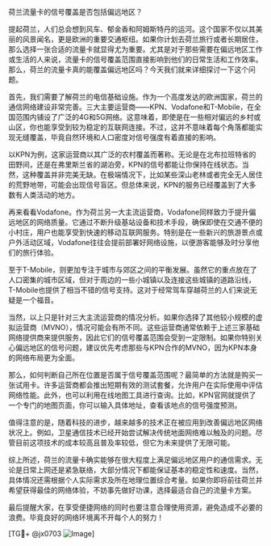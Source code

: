 荷兰流量卡的信号覆盖是否包括偏远地区？

提起荷兰，人们总会想到风车、郁金香和阿姆斯特丹的运河。这个国家不仅以其美丽的风景闻名，更是欧洲的重要交通枢纽。如果你计划去荷兰旅行或者长期居住，那么选择一张合适的流量卡就显得尤为重要。尤其是对于那些需要在偏远地区工作或生活的人来说，流量卡的信号覆盖范围直接影响到他们的日常生活和工作效率。那么，荷兰的流量卡真的能覆盖偏远地区吗？今天我们就来详细探讨一下这个问题。

首先，我们需要了解荷兰的电信基础设施。作为一个高度发达的欧洲国家，荷兰的通信网络建设非常完善。三大主要运营商——KPN、Vodafone和T-Mobile，在全国范围内铺设了广泛的4G和5G网络。这意味着，即使是在一些相对偏远的乡村或山区，你也能享受到较为稳定的互联网连接。不过，这并不意味着每个角落都能实现无缝覆盖，毕竟自然环境和人口密度对信号强度有着直接的影响。

以KPN为例，这家运营商以其广泛的农村覆盖而著称。无论是在北布拉班特省的田野间，还是在弗里斯兰省的湖泊旁，KPN的信号都能让你保持在线状态。当然，这种覆盖并非完美无缺。在极端情况下，比如某些深山老林或者完全无人居住的荒野地带，可能会出现信号盲区。但总体来说，KPN的服务已经覆盖到了大多数有人类活动的地方。

再来看看Vodafone。作为荷兰另一大主流运营商，Vodafone同样致力于提升偏远地区的网络质量。它通过不断升级基站设备和技术手段，确保即使在交通不便的小村庄，用户也能享受到快速的移动互联网服务。特别是在一些新兴的旅游景点或户外活动区域，Vodafone往往会提前部署好网络设施，以便游客能够及时分享他们的旅行体验。

至于T-Mobile，则更加专注于城市与郊区之间的平衡发展。虽然它的重点放在了人口密集的城市区域，但对于周边的一些小城镇以及连接这些城镇的道路沿线，T-Mobile也提供了相当不错的信号支持。这对于经常驾车穿越荷兰的人们来说无疑是一个福音。

当然，以上只是针对三大主流运营商的情况分析。如果你选择了其他较小规模的虚拟运营商（MVNO），情况可能会有所不同。这些运营商通常依赖于上述三家基础网络提供商来提供服务，因此它们的信号覆盖范围会受到一定限制。如果你特别关心偏远地区的信号问题，建议优先考虑那些与KPN合作的MVNO，因为KPN本身的网络布局更为全面。

那么，如何判断自己所在位置是否属于信号覆盖范围呢？最简单的方法就是购买一张试用卡。许多运营商都会推出短期有效的测试套餐，允许用户在实际使用中评估网络性能。此外，也可以利用在线地图工具进行查询。比如，KPN官网就提供了一个专门的地图页面，你可以输入具体地址，查看该地点的信号强度预测。

值得注意的是，随着科技的进步，越来越多的技术正在被应用到改善偏远地区网络状况上。例如，卫星通信技术已经开始尝试解决传统地面网络难以触及的问题。尽管目前这项技术的成本较高且普及率较低，但它为未来提供了无限可能。

综上所述，荷兰的流量卡确实能够在很大程度上满足偏远地区用户的通信需求。无论是日常上网还是紧急联络，大部分情况下都能保证基本的稳定性和速度。当然，具体情况还需根据个人实际需求及所在地理位置综合考量。如果你即将前往荷兰并希望获得最佳的网络体验，不妨事先做好功课，选择最适合自己的流量卡方案。

最后提醒大家，在享受便捷网络的同时也要注意合理使用资源，避免造成不必要的浪费。毕竟良好的网络环境离不开每个人的努力！

[TG💪+ @jx0703 ![Image](https://github.com/user-attachments/assets/dbca1d08-cadb-493c-b0ec-ad6f7a83f270)]